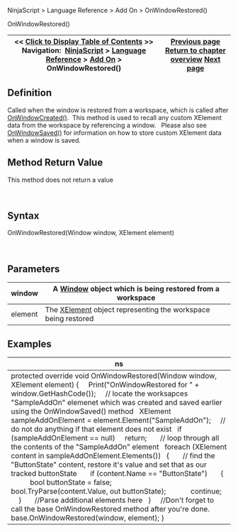 ﻿


NinjaScript \> Language Reference \> Add On \> OnWindowRestored()






















OnWindowRestored()







| \<\< [Click to Display Table of Contents](onwindowrestored.md) \>\> **Navigation:**     [NinjaScript](ninjascript.md) \> [Language Reference](language_reference_wip.md) \> [Add On](add_on.md) \> OnWindowRestored() | [Previous page](onwindowdestroyed.md) [Return to chapter overview](add_on.md) [Next page](onwindowsaved.md) |
| --- | --- |











## Definition


Called when the window is restored from a workspace, which is called after [OnWindowCreated()](onwindowcreated.md).  This method is used to recall any custom XElement data from the workspace by referencing a window.   Please also see [OnWindowSaved()](onwindowsaved.md) for information on how to store custom XElement data when a window is saved.


## 


## Method Return Value


This method does not return a value


 


## Syntax


OnWindowRestored(Window window, XElement element)


 


## Parameters




| window | A [Window](https://msdn.microsoft.com/en-us/library/system.windows.window(v=vs.110).aspx) object which is being restored from a workspace |
| --- | --- |
| element | The [XElement](https://msdn.microsoft.com/en-us/library/system.xml.linq.xelement(v=vs.110).aspx) object representing the workspace being restored |



## 


## 


## Examples




| ns |
| --- |
| protected override void OnWindowRestored(Window window, XElement element) {       Print("OnWindowRestored for " \+ window.GetHashCode());       // locate the worksapces "SampleAddOn" elemenet which was created and saved earlier using the OnWindowSaved() method    XElement sampleAddOnElement \= element.Element("SampleAddOn");      // do not do anything if that element does not exist    if (sampleAddOnElement \=\= null)      return;        // loop through all the contents of the "SampleAddOn" element    foreach (XElement content in sampleAddOnElement.Elements())    {        // find the "ButtonState" content, restore it's value and set that as our tracked buttonState        if (content.Name \=\= "ButtonState")        {            bool buttonState \= false;            bool.TryParse(content.Value, out buttonState);              continue;        }        //Parse additional elements here    }      //Don't forget to call the base OnWindowRestored method after you're done.      base.OnWindowRestored(window, element); } |









